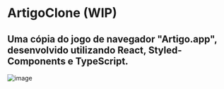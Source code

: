 # ArtigoClone (WIP)

## Uma cópia do jogo de navegador "Artigo.app", desenvolvido utilizando React, Styled-Components e TypeScript.

![image](https://github.com/NOT39/ArtigoClone/assets/110069021/bc9db31f-aa76-4019-9e21-b722eee773a2)
